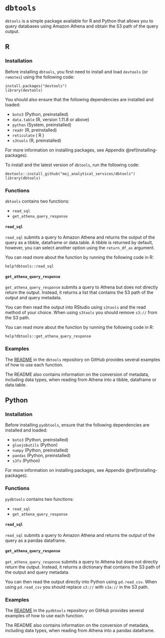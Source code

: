 # `dbtools`

`dbtools` is a simple package available for R and Python that allows you to query databases using Amazon Athena and obtain the S3 path of the query output.

## R

### Installation

Before installing `dbtools`, you first need to install and load `devtools` (or `remotes`) using the following code:

```
install.packages("devtools")
library(devtools)
```

You should also ensure that the following dependencies are installed and loaded:

* `boto3` (Python, preinstalled)
* `data.table` (R, version 1.11.8 or above)
* `python` (System, preinstalled)
* `readr` (R, preinstalled)
* `reticulate` ( R )
* `s3tools` (R, preinstalled)

For more information on installing packages, see Appendix \@ref(installing-packages).

To install and the latest version of `dbtools`, run the following code:

```
devtools::install_github("moj_analytical_services/dbtools")
library(dbtools)
```

### Functions

`dbtools` contains two functions:

* `read_sql`
* `get_athena_query_response`

#### `read_sql`

`read_sql` submits a query to Amazon Athena and returns the output of the query as a tibble, dataframe or data.table. A tibble is returned by default, however, you can select another option using the `return_df_as` argument.

You can read more about the function by running the following code in R:

```
help?dbtools::read_sql
```

#### `get_athena_query_response`

`get_athena_query_response` submits a query to Athena but does not directly return the output. Instead, it returns a list that contains the S3 path of the output and query metadata.

You can then read the output into RStudio using `s3tools` and the read method of your choice. When using `s3tools` you should remove `s3://` from the S3 path.

You can read more about the function by running the following code in R:

```
help?dbtools::get_athena_query_response
```

### Examples

The [README](https://github.com/moj-analytical-services/dbtools/blob/master/README.md) in the `dbtools` repository on GitHub provides several examples of how to use each function.

The README also contains information on the conversion of metadata, including data types, when reading from Athena into a tibble, dataframe or data.table.

## Python

### Installation

Before installing `pydbtools`, ensure that the following dependencies are installed and loaded:

* `boto3` (Python, preinstalled)
* `gluejobutils` (Python)
* `numpy` (Python, preinstalled)
* `pandas` (Python, preinstalled)
* `s3fs` (Python)

For more information on installing packages, see Appendix \@ref(installing-packages).

### Functions

`pydbtools` contains two functions:

* `read_sql`
* `get_athena_query_response`

#### `read_sql`

`read_sql` submits a query to Amazon Athena and returns the output of the query as a pandas dataframe.

#### `get_athena_query_response`

`get_athena_query_response` submits a query to Athena but does not directly return the output. Instead, it returns a dictionary that contains the S3 path of the output and query metadata.

You can then read the output directly into Python using `pd.read_csv`. When using `pd.read_csv` you should replace `s3://` with `s3a://` in the S3 path.

### Examples

The [README](https://github.com/moj-analytical-services/pydbtools/blob/master/README.md) in the `pydbtools` repository on GitHub provides several examples of how to use each function.

The README also contains information on the conversion of metadata, including data types, when reading from Athena into a pandas dataframe.
